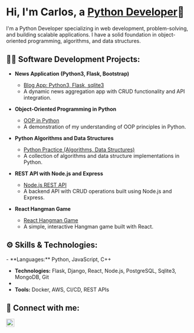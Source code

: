 <h1>Hi, I'm Carlos, a <a href="https://www.linkedin.com/in/carlos-vanzego-2a3b07104/">Python Developer</a>🐍</h1>

<p>I'm a Python Developer specializing in web development, problem-solving, and building scalable applications. I have a solid foundation in object-oriented programming, algorithms, and data structures.</p>

<h2>👨‍💻 Software Development Projects:</h2>

- <b>News Application (Python3, Flask, Bootstrap)</b>
  - [Blog App: Python3, Flask, sqlite3](https://github.com/CarlosVanzego/Flaskr-Blog-Application)
  - A dynamic news aggregation app with CRUD functionality and API integration.

- <b>Object-Oriented Programming in Python</b>
  - [OOP in Python](https://github.com/CarlosVanzego/Object-Oriented-Programming-Python)
  - A demonstration of my understanding of OOP principles in Python.

- <b>Python Algorithms and Data Structures</b>
  - [Python Practice (Algorithms, Data Structures)](https://github.com/CarlosVanzego/python_practice)
  - A collection of algorithms and data structure implementations in Python.

- <b>REST API with Node.js and Express</b>
  - [Node.js REST API](https://github.com/CarlosVanzego/REST-API-with-Node.js-and-Express-CRUD)
  - A backend API with CRUD operations built using Node.js and Express.

- <b>React Hangman Game</b>
  - [React Hangman Game](https://github.com/CarlosVanzego/react-hangman)
  - A simple, interactive Hangman game built with React.

<h2>⚙️ Skills & Technologies:</h2>
- **Languages:** Python, JavaScript, C++

- **Technologies:** Flask, Django, React, Node.js, PostgreSQL, Sqlite3, MongoDB, Git
- 
- **Tools:** Docker, AWS, CI/CD, REST APIs

<h2>🤳 Connect with me:</h2>

[<img align="left" alt="Carlos | LinkedIn" width="22px" src="https://cdn.jsdelivr.net/npm/simple-icons@v3/icons/linkedin.svg" />][linkedin]

[linkedin]: https://www.linkedin.com/in/carlos-vanzego-2a3b07104/

